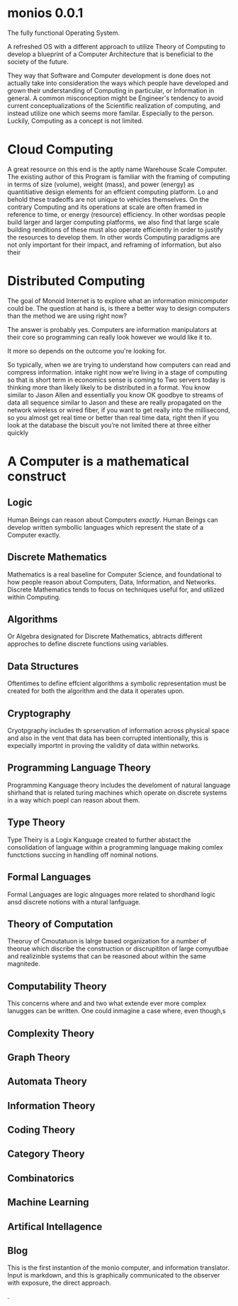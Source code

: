 # monios 0.0.1

The fully functional Operating System.

A refreshed OS with a different approach to utilize Theory of Computing
to develop a blueprint of a Computer Architecture that is beneficial to the society of the future.

They way that Software and Computer development is done does not actually take into consideration the ways which people have developed and grown their understanding of Computing in particular, or Information in general. A common misconception might be Engineer's tendency to avoid current conceptualizations of the Scientific realization of computing, and instead utilize one which seems more familar. Especially to the person. Luckily, Computing as a concept is not limited.

# Cloud Computing
A great resource on this end is the aptly name Warehouse Scale Computer. The existing author of this Program is familiar with the framing of computing in terms of size (volume), weight (mass), and power (energy) as quantitiative design elements for an effcient computing platform. Lo and behold these tradeoffs are not unique to vehicles themselves. On the contrary Computing and its operations at scale are often framed in reference to time, or energy (resource) efficiency. In other wordsas people build larger and larger computing platforms, we also find that large scale building renditions of these must also operate efficiently in order to justify the resources to develop them. In other words Computing paradigms are not only important for their impact, and reframing of information, but also their 

# Distributed Computing

The goal of Monoid Internet is to explore what an information minicomputer could be.
The question at hand is, is there a better way to design computers than
the method we are using right now?

The answer is probably yes. Computers are information manipulators at their
core so programming can really look however we would like it
to.

It more so depends on the outcome you're looking for.

So typically, when we are trying to understand how computers can read and compress information. intake right now we’re living in a stage of computing so that is short term in economics sense is coming to Two servers today is thinking more than likely likely to be distributed in a format. You know similar to Jason Allen and essentially you know OK goodbye to streams of data all sequence similar to Jason and these are really propagated on the network wireless or wired fiber, if you want to get really into the millisecond, so you almost get real time or better than real time data, right then if you look at the database the biscuit you’re not limited there at three either quickly

# A Computer is a mathematical construct

## Logic
Human Beings can reason about Computers *exactly*. Human Beings can develop written symbollic languages which represent the state of a Computer exactly.
## Discrete Mathematics
Mathematics is a real baseline for Computer Science, and foundational to how people reason about Computers, Data, Information, and Networks. Discrete Mathematics tends to focus on techniques useful for, and utilized within Computing.
## Algorithms
Or Algebra designated for Discrete Mathematics, abtracts different approches to define discrete functions using variables.
## Data Structures
Oftentimes to define effcient algorithms a symbolic representation must be created for both the algorithm and the data it operates upon.  
## Cryptography
Cryotpgraphy includes th sprservation of information across physical space and also in the vent that data has been corrupted intentionally, this is expecially importnt in proving the validity of data within networks.
## Programming Language Theory
Programming Kanguage theory includes the develoment of natural language shirhand that is related turing machines which operate on discrete systems in a way which poepl can reason about them.
## Type Theory
Type Theiry is a Logix  Kanguage created to further abstact the consolidation of language within a programming language making comlex functctions succing in handling off nominal notions.
## Formal Languages
Formal Languages are logic alnguages more related to shordhand logic ansd discrete notions with a ntural lanfguage.
## Theory of Computation
Theoruy of Cmoutatuon is lalrge based organization for a number of theorue which discribe the construction or discrupititon of large comyutbae and realizinble systems that can be reasoned about within the same magnitede.
## Computability Theory
This concerns where and and two what extende ever more complex lanugges can be written. One could inmagine a case where, even though,s
## Complexity Theory
## Graph Theory
## Automata Theory
## Information Theory
## Coding Theory
## Category Theory
## Combinatorics
## Machine Learning
## Artifical Intellagence

## Blog
This is the first instantion of the monio computer, and information translator. Input is markdown, and this is graphically communicated to the observer with exposure, the direct approach.























.
